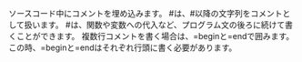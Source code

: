 ソースコード中にコメントを埋め込みます。
#は、#以降の文字列をコメントとして扱います。
#は、関数や変数への代入など、プログラム文の後ろに続けて書くことができます。
複数行コメントを書く場合は、=beginと=endで囲みます。
この時、=beginと=endはそれぞれ行頭に書く必要があります。
